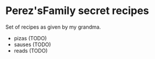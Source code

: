 # Perez'sFamily secret recipes

Set of recipes as given by my grandma.

- pizas (TODO)
- sauses (TODO)
- reads (TODO)

